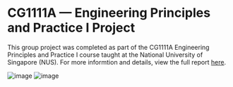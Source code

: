# CG1111A — Engineering Principles and Practice I Project

This group project was completed as part of the CG1111A Engineering Principles and Practice I course taught at the National University of Singapore (NUS). For more informtion and details, view the full report [here](<The A-maze-ing Race Project Report.pdf>).

![image](https://github.com/user-attachments/assets/b9176ba9-46c4-4a4c-bda4-31c81ab72ad3)
![image](https://github.com/user-attachments/assets/fdbdb240-a66d-4d9c-91a7-9f0a38675bba)

